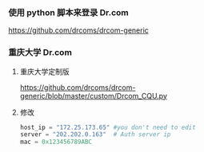 ### 使用 python 脚本来登录 Dr.com

https://github.com/drcoms/drcom-generic

### 重庆大学 Dr.com

1. 重庆大学定制版

   https://github.com/drcoms/drcom-generic/blob/master/custom/Drcom_CQU.py

2. 修改

   ```Python
   host_ip = "172.25.173.65" #you don't need to edit
   server = "202.202.0.163"  # Auth server ip
   mac = 0x123456789ABC
   ```

   ​

